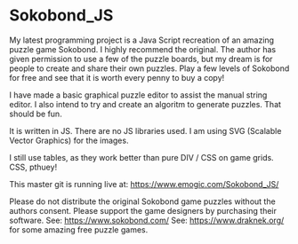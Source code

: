 # Sokobond_JS
My latest programming project is a Java Script recreation of an amazing puzzle game Sokobond. I highly recommend the original. The author has given permission to use a few of the puzzle boards, but my dream is for people to create and share their own puzzles. 
Play a few levels of Sokobond for free and see that it is worth every penny to buy a copy!

I have made a basic graphical puzzle editor to assist the manual string editor.
I also intend to try and create an algoritm to generate puzzles. That should be fun.

It is written in JS. There are no JS libraries used. I am using SVG (Scalable Vector Graphics) for the images.

I still use tables, as they work better than pure DIV / CSS on game grids. CSS, pthuey!

This master git is running live at:
https://www.emogic.com/Sokobond_JS/

Please do not distribute the original Sokobond game puzzles without the authors consent. Please support the game designers by purchasing their software.
See:
https://www.sokobond.com/
See:
https://www.draknek.org/
for some amazing free puzzle games.
